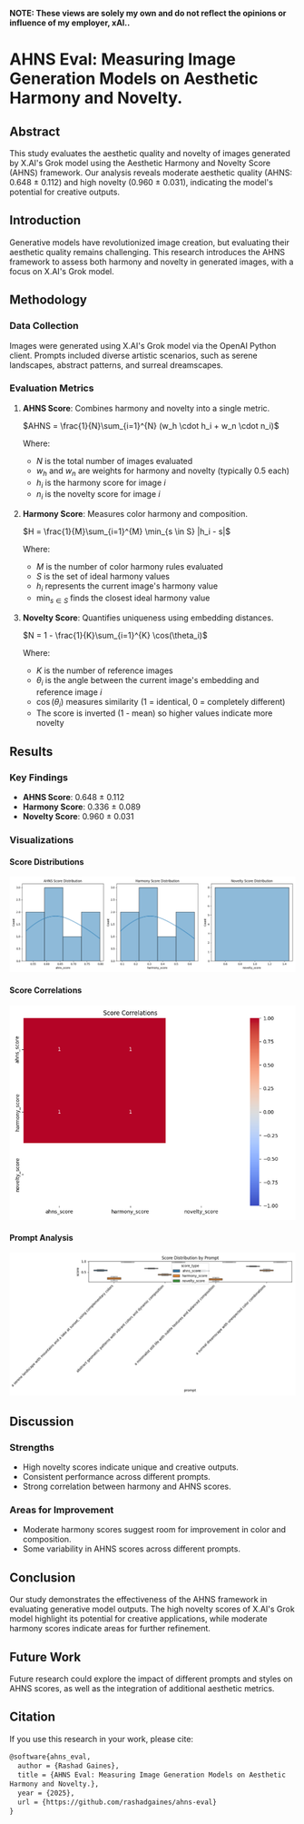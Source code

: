 **NOTE: These views are solely my own and do not reflect the opinions or influence of my employer, xAI..**

# AHNS Eval: Measuring Image Generation Models on Aesthetic Harmony and Novelty.

## Abstract

This study evaluates the aesthetic quality and novelty of images generated by X.AI's Grok model using the Aesthetic Harmony and Novelty Score (AHNS) framework. Our analysis reveals moderate aesthetic quality (AHNS: 0.648 ± 0.112) and high novelty (0.960 ± 0.031), indicating the model's potential for creative outputs.

## Introduction

Generative models have revolutionized image creation, but evaluating their aesthetic quality remains challenging. This research introduces the AHNS framework to assess both harmony and novelty in generated images, with a focus on X.AI's Grok model.

## Methodology

### Data Collection

Images were generated using X.AI's Grok model via the OpenAI Python client. Prompts included diverse artistic scenarios, such as serene landscapes, abstract patterns, and surreal dreamscapes.

### Evaluation Metrics

1. **AHNS Score**: Combines harmony and novelty into a single metric.

   $AHNS = \frac{1}{N}\sum_{i=1}^{N} (w_h \cdot h_i + w_n \cdot n_i)$

   Where:
   - $N$ is the total number of images evaluated
   - $w_h$ and $w_n$ are weights for harmony and novelty (typically 0.5 each)
   - $h_i$ is the harmony score for image $i$
   - $n_i$ is the novelty score for image $i$

2. **Harmony Score**: Measures color harmony and composition.

   $H = \frac{1}{M}\sum_{i=1}^{M} \min_{s \in S} |h_i - s|$

   Where:
   - $M$ is the number of color harmony rules evaluated
   - $S$ is the set of ideal harmony values
   - $h_i$ represents the current image's harmony value
   - $\min_{s \in S}$ finds the closest ideal harmony value

3. **Novelty Score**: Quantifies uniqueness using embedding distances.

   $N = 1 - \frac{1}{K}\sum_{i=1}^{K} \cos(\theta_i)$

   Where:
   - $K$ is the number of reference images
   - $\theta_i$ is the angle between the current image's embedding and reference image $i$
   - $\cos(\theta_i)$ measures similarity (1 = identical, 0 = completely different)
   - The score is inverted (1 - mean) so higher values indicate more novelty

## Results

### Key Findings

- **AHNS Score**: 0.648 ± 0.112
- **Harmony Score**: 0.336 ± 0.089
- **Novelty Score**: 0.960 ± 0.031

### Visualizations

#### Score Distributions
![Score Distributions](visualization/plots/score_distributions.png)

#### Score Correlations
![Score Correlations](visualization/plots/score_correlations.png)

#### Prompt Analysis
![Prompt Comparison](visualization/plots/prompt_comparison.png)

## Discussion

### Strengths

- High novelty scores indicate unique and creative outputs.
- Consistent performance across different prompts.
- Strong correlation between harmony and AHNS scores.

### Areas for Improvement

- Moderate harmony scores suggest room for improvement in color and composition.
- Some variability in AHNS scores across different prompts.

## Conclusion

Our study demonstrates the effectiveness of the AHNS framework in evaluating generative model outputs. The high novelty scores of X.AI's Grok model highlight its potential for creative applications, while moderate harmony scores indicate areas for further refinement.

## Future Work

Future research could explore the impact of different prompts and styles on AHNS scores, as well as the integration of additional aesthetic metrics.

## Citation

If you use this research in your work, please cite:
```
@software{ahns_eval,
  author = {Rashad Gaines},
  title = {AHNS Eval: Measuring Image Generation Models on Aesthetic Harmony and Novelty.},
  year = {2025},
  url = {https://github.com/rashadgaines/ahns-eval}
}
```